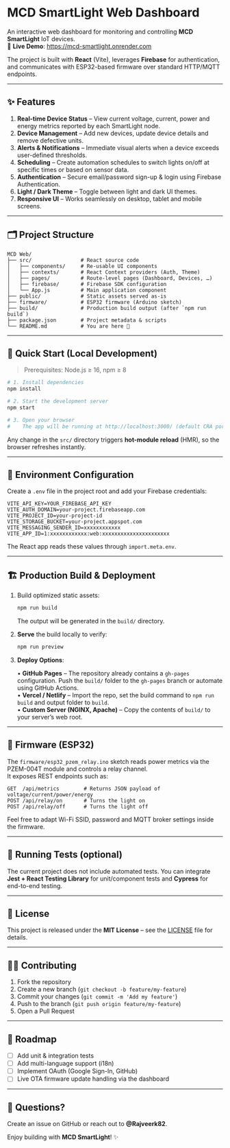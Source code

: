 # MCD SmartLight Web Dashboard

An interactive web dashboard for monitoring and controlling **MCD SmartLight** IoT devices.  
🔗 **Live Demo**: https://mcd-smartlight.onrender.com

The project is built with **React** (Vite), leverages **Firebase** for authentication, and communicates with ESP32-based firmware over standard HTTP/MQTT endpoints.

---

## ✨ Features

1. **Real-time Device Status** – View current voltage, current, power and energy metrics reported by each SmartLight node.
2. **Device Management** – Add new devices, update device details and remove defective units.
3. **Alerts & Notifications** – Immediate visual alerts when a device exceeds user-defined thresholds.
4. **Scheduling** – Create automation schedules to switch lights on/off at specific times or based on sensor data.
5. **Authentication** – Secure email/password sign-up & login using Firebase Authentication.
6. **Light / Dark Theme** – Toggle between light and dark UI themes.
7. **Responsive UI** – Works seamlessly on desktop, tablet and mobile screens.

---

## 🗂️ Project Structure

```
MCD Web/
├── src/                # React source code
│   ├── components/     # Re-usable UI components
│   ├── contexts/       # React Context providers (Auth, Theme)
│   ├── pages/          # Route-level pages (Dashboard, Devices, …)
│   ├── firebase/       # Firebase SDK configuration
│   └── App.js          # Main application component
├── public/             # Static assets served as-is
├── firmware/           # ESP32 firmware (Arduino sketch)
├── build/              # Production build output (after `npm run build`)
├── package.json        # Project metadata & scripts
└── README.md           # You are here 📖
```

---

## 🚀 Quick Start (Local Development)

> Prerequisites: Node.js ≥ 16, npm ≥ 8

```bash
# 1. Install dependencies
npm install

# 2. Start the development server
npm start

# 3. Open your browser
#    The app will be running at http://localhost:3000/ (default CRA port)
```

Any change in the `src/` directory triggers **hot-module reload** (HMR), so the browser refreshes instantly.

---

## 🔐 Environment Configuration

Create a `.env` file in the project root and add your Firebase credentials:

```env
VITE_API_KEY=YOUR_FIREBASE_API_KEY
VITE_AUTH_DOMAIN=your-project.firebaseapp.com
VITE_PROJECT_ID=your-project-id
VITE_STORAGE_BUCKET=your-project.appspot.com
VITE_MESSAGING_SENDER_ID=xxxxxxxxxxxx
VITE_APP_ID=1:xxxxxxxxxxxx:web:xxxxxxxxxxxxxxxxxxxxxx
```

The React app reads these values through `import.meta.env`.

---

## 🏗️ Production Build & Deployment

1. Build optimized static assets:

   ```bash
   npm run build
   ```

   The output will be generated in the `build/` directory.

2. **Serve** the build locally to verify:

   ```bash
   npm run preview
   ```

3. **Deploy Options**:

   • **GitHub Pages** – The repository already contains a `gh-pages` configuration. Push the `build/` folder to the `gh-pages` branch or automate using GitHub Actions.  
   • **Vercel / Netlify** – Import the repo, set the build command to `npm run build` and output folder to `build`.  
   • **Custom Server (NGINX, Apache)** – Copy the contents of `build/` to your server’s web root.

---

## 🔌 Firmware (ESP32)

The `firmware/esp32_pzem_relay.ino` sketch reads power metrics via the PZEM-004T module and controls a relay channel.  
It exposes REST endpoints such as:

```
GET  /api/metrics        # Returns JSON payload of voltage/current/power/energy
POST /api/relay/on       # Turns the light on
POST /api/relay/off      # Turns the light off
```

Feel free to adapt Wi-Fi SSID, password and MQTT broker settings inside the firmware.

---

## 🧪 Running Tests (optional)

The current project does not include automated tests. You can integrate **Jest + React Testing Library** for unit/component tests and **Cypress** for end-to-end testing.

---

## 📜 License

This project is released under the **MIT License** – see the [LICENSE](LICENSE) file for details.

---

## 🙋‍♂️ Contributing

1. Fork the repository
2. Create a new branch (`git checkout -b feature/my-feature`)
3. Commit your changes (`git commit -m 'Add my feature'`)
4. Push to the branch (`git push origin feature/my-feature`)
5. Open a Pull Request

---

## 🧭 Roadmap

- [ ] Add unit & integration tests  
- [ ] Add multi-language support (i18n)  
- [ ] Implement OAuth (Google Sign-In, GitHub)  
- [ ] Live OTA firmware update handling via the dashboard

---

## 💬 Questions?

Create an issue on GitHub or reach out to **@Rajveerk82**.

Enjoy building with **MCD SmartLight**! ✨
